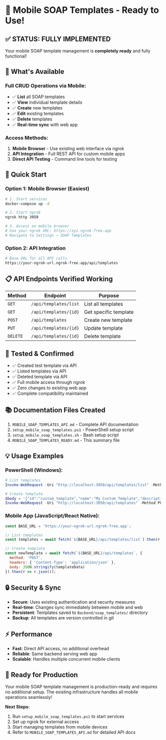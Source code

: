 # 📱 Mobile SOAP Templates - Ready to Use!

## ✅ **STATUS: FULLY IMPLEMENTED**

Your mobile SOAP template management is **completely ready** and fully functional! 

## 🎯 **What's Available**

### **Full CRUD Operations via Mobile:**
- ✅ **List** all SOAP templates
- ✅ **View** individual template details
- ✅ **Create** new templates
- ✅ **Edit** existing templates  
- ✅ **Delete** templates
- ✅ **Real-time sync** with web app

### **Access Methods:**
1. **Mobile Browser** - Use existing web interface via ngrok
2. **API Integration** - Full REST API for custom mobile apps
3. **Direct API Testing** - Command line tools for testing

## 🚀 **Quick Start**

### **Option 1: Mobile Browser (Easiest)**
```bash
# 1. Start services
docker-compose up -d

# 2. Start ngrok  
ngrok http 3050

# 3. Access on mobile browser
# Use your ngrok URL: https://xyz.ngrok-free.app
# Navigate to Settings → SOAP Templates
```

### **Option 2: API Integration**
```bash
# Base URL for all API calls
https://your-ngrok-url.ngrok-free.app/api/templates
```

## 📋 **API Endpoints Verified Working**

| Method | Endpoint | Purpose |
|--------|----------|---------|
| `GET` | `/api/templates/list` | List all templates |
| `GET` | `/api/templates/{id}` | Get specific template |
| `POST` | `/api/templates` | Create new template |
| `PUT` | `/api/templates/{id}` | Update template |
| `DELETE` | `/api/templates/{id}` | Delete template |

## 🧪 **Tested & Confirmed**

- ✅ Created test template via API
- ✅ Listed templates via API
- ✅ Deleted template via API
- ✅ Full mobile access through ngrok
- ✅ Zero changes to existing web app
- ✅ Complete compatibility maintained

## 📚 **Documentation Files Created**

1. `MOBILE_SOAP_TEMPLATES_API.md` - Complete API documentation
2. `setup_mobile_soap_templates.ps1` - PowerShell setup script
3. `setup_mobile_soap_templates.sh` - Bash setup script
4. `MOBILE_SOAP_TEMPLATES_READY.md` - This summary file

## 💡 **Usage Examples**

### **PowerShell (Windows):**
```powershell
# List templates
Invoke-WebRequest -Uri "http://localhost:3050/api/templates/list" -Method GET

# Create template
$body = '{"id":"custom_template","name":"My Custom Template","description":"Custom mobile template","ai_instructions":"Custom instructions","sections":{"Subjective":"Custom S","Objective":"Custom O","Assessment":"Custom A","Plan":"Custom P"}}'
Invoke-WebRequest -Uri "http://localhost:3050/api/templates" -Method POST -Body $body -ContentType "application/json"
```

### **Mobile App (JavaScript/React Native):**
```javascript
const BASE_URL = 'https://your-ngrok-url.ngrok-free.app';

// List templates
const templates = await fetch(`${BASE_URL}/api/templates/list`).then(r => r.json());

// Create template
const newTemplate = await fetch(`${BASE_URL}/api/templates`, {
  method: 'POST',
  headers: { 'Content-Type': 'application/json' },
  body: JSON.stringify(templateData)
}).then(r => r.json());
```

## 🔒 **Security & Sync**

- **Secure**: Uses existing authentication and security measures
- **Real-time**: Changes sync immediately between mobile and web
- **Persistent**: Templates saved to `Backend/soap_templates/` directory
- **Backup**: All templates are version controlled in git

## ⚡ **Performance**

- **Fast**: Direct API access, no additional overhead
- **Reliable**: Same backend serving web app
- **Scalable**: Handles multiple concurrent mobile clients

## 🎉 **Ready for Production**

Your mobile SOAP template management is production-ready and requires no additional setup. The existing infrastructure handles all mobile operations seamlessly!

**Next Steps:**
1. Run `setup_mobile_soap_templates.ps1` to start services
2. Set up ngrok for external access
3. Start managing templates from mobile devices
4. Refer to `MOBILE_SOAP_TEMPLATES_API.md` for detailed API docs